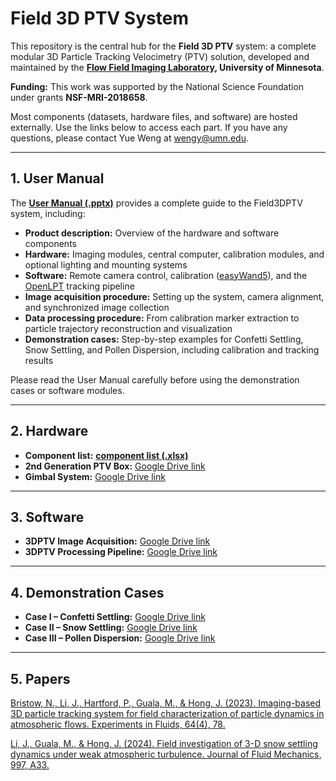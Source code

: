 # Field 3D PTV System

This repository is the central hub for the **Field 3D PTV** system: a complete modular 3D Particle Tracking Velocimetry (PTV) solution, developed and maintained by the **[Flow Field Imaging Laboratory](https://www.jiaronghonglab.com/team), University of Minnesota**.  

**Funding:** This work was supported by the National Science Foundation under grants **NSF-MRI-2018658**.  

Most components (datasets, hardware files, and software) are hosted externally. Use the links below to access each part. If you have any questions, please contact Yue Weng at [wengy@umn.edu](mailto:wengy@umn.edu).

---

## **1. User Manual**

The [**User Manual (.pptx)**](Field3DPTV_v1p0.pptx) provides a complete guide to the Field3DPTV system, including:  

- **Product description:** Overview of the hardware and software components  
- **Hardware:** Imaging modules, central computer, calibration modules, and optional lighting and mounting systems  
- **Software:** Remote camera control, calibration ([easyWand5](https://biomech.web.unc.edu/wand-calibration-tools/)), and the [OpenLPT](https://github.com/JHU-NI-LAB/OpenLPT_Shake-The-Box) tracking pipeline  
- **Image acquisition procedure:** Setting up the system, camera alignment, and synchronized image collection  
- **Data processing procedure:** From calibration marker extraction to particle trajectory reconstruction and visualization  
- **Demonstration cases:** Step-by-step examples for Confetti Settling, Snow Settling, and Pollen Dispersion, including calibration and tracking results  

Please read the User Manual carefully before using the demonstration cases or software modules.  

---


## **2. Hardware** 

- **Component list:** [**component list (.xlsx)**](Open3DPTV_v1p0_component_list.xlsx)  
- **2nd Generation PTV Box:** [Google Drive link](https://drive.google.com/drive/folders/15a9b34JrsrrxFkMitJ5U5t6kt57XvQb6?usp=sharing)  
- **Gimbal System:** [Google Drive link](https://drive.google.com/drive/folders/15a9b34JrsrrxFkMitJ5U5t6kt57XvQb6?usp=sharing)  

---

## **3. Software**

- **3DPTV Image Acquisition:** [Google Drive link](https://drive.google.com/drive/folders/15ao5bdWWH_cBTn2dvygWqeJexv5YywRz?usp=sharing)  
- **3DPTV Processing Pipeline:** [Google Drive link](https://drive.google.com/drive/folders/15ao5bdWWH_cBTn2dvygWqeJexv5YywRz?usp=sharing)  

---

## **4. Demonstration Cases**

- **Case I – Confetti Settling:** [Google Drive link](https://drive.google.com/drive/folders/15a2_MIlQifZ0AHN62mwUfisRs9se8s50?usp=sharing)  
- **Case II – Snow Settling:** [Google Drive link](https://drive.google.com/drive/folders/15a2_MIlQifZ0AHN62mwUfisRs9se8s50?usp=sharing)   
- **Case III – Pollen Dispersion:** [Google Drive link](https://drive.google.com/drive/folders/15a2_MIlQifZ0AHN62mwUfisRs9se8s50?usp=sharing)   



---

## **5. Papers**

[Bristow, N., Li, J., Hartford, P., Guala, M., & Hong, J. (2023). Imaging-based 3D particle tracking system for field characterization of particle dynamics in atmospheric flows. Experiments in Fluids, 64(4), 78.](papers/bristow2023ef.pdf)

[Li, J., Guala, M., & Hong, J. (2024). Field investigation of 3-D snow settling dynamics under weak atmospheric turbulence. Journal of Fluid Mechanics, 997, A33.](papers/li2024jfm.pdf)
